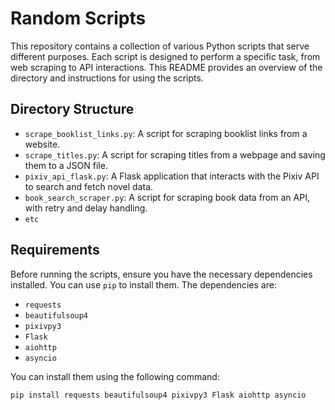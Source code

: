 # Random Scripts

This repository contains a collection of various Python scripts that serve different purposes. Each script is designed to perform a specific task, from web scraping to API interactions. This README provides an overview of the directory and instructions for using the scripts.

## Directory Structure

- `scrape_booklist_links.py`: A script for scraping booklist links from a website.
- `scrape_titles.py`: A script for scraping titles from a webpage and saving them to a JSON file.
- `pixiv_api_flask.py`: A Flask application that interacts with the Pixiv API to search and fetch novel data.
- `book_search_scraper.py`: A script for scraping book data from an API, with retry and delay handling.
- `etc`

## Requirements

Before running the scripts, ensure you have the necessary dependencies installed. You can use `pip` to install them. The dependencies are:

- `requests`
- `beautifulsoup4`
- `pixivpy3`
- `Flask`
- `aiohttp`
- `asyncio`

You can install them using the following command:

```bash
pip install requests beautifulsoup4 pixivpy3 Flask aiohttp asyncio
```
